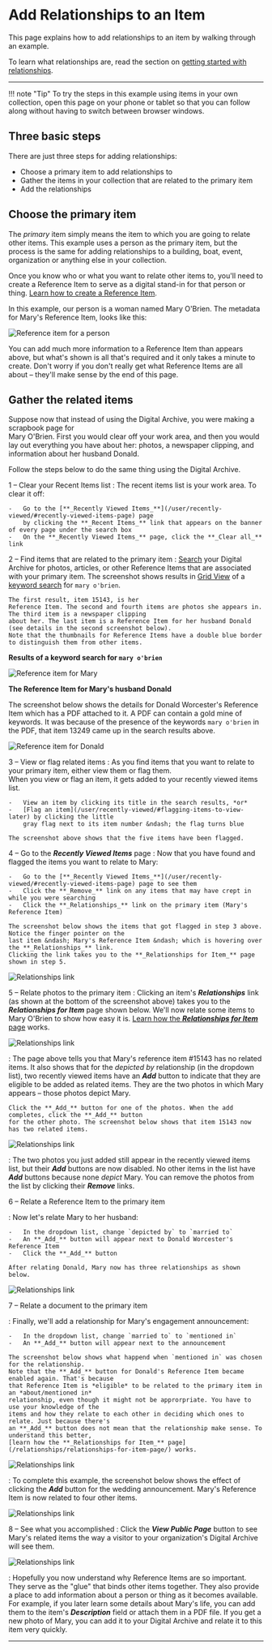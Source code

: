 # Add Relationships to an Item

This page explains how to add relationships to an item by walking through an example.

To learn what relationships are, read the section on
[getting started with relationships](/relationships/getting-started-relationships/).

---

!!! note "Tip"
    To try the steps in this example using items in your own collection, open this page on your phone
    or tablet so that you can follow along without having to switch between browser windows.

## Three basic steps

There are just three steps for adding relationships:

-   Choose a primary item to add relationships to
-   Gather the items in your collection that are related to the primary item
-   Add the relationships

## Choose the primary item

The *primary* item simply means the item to which you are going to relate other items. This example
uses a person as the primary item, but the process is the same for adding
relationships to a building, boat, event, organization or anything else in your collection.

Once you know who or what you want to relate other items to, you'll need to create a Reference Item
to serve as a digital stand-in for that person or thing.
[Learn how to create a Reference Item](/relationships/reference-items/#how-to-create-a-reference-item).

In this example, our person is a woman named Mary O'Brien. The metadata for Mary's Reference Item, looks like this:

![Reference item for a person](add-relationship-2.jpg)

You can add much more information to a Reference Item than appears above, but what's shown is all that's 
required and it only takes a minute to create. Don't worry if you don't really get what
Reference Items are all about &ndash; they'll make sense by the end of this page.

## Gather the related items

Suppose now that instead of using the Digital Archive, you were making a scrapbook page for  
Mary O'Brien. First you would clear off your work area, and then you would lay out everything
you have about her: photos, a newspaper clipping, and information about her husband Donald.

Follow the steps below to do the same thing using the Digital Archive.

1 &ndash; Clear your Recent Items list
:   The recent items list is your work area. To clear it off:

    -   Go to the [**_Recently Viewed Items_**](/user/recently-viewed/#recently-viewed-items-page) page
        by clicking the **_Recent Items_** link that appears on the banner of every page under the search box
    -   On the **_Recently Viewed Items_** page, click the **_Clear all_** link

2 &ndash; Find items that are related to the primary item
:   [Search](/user/how-to-search/) your Digital Archive for photos, articles, or other Reference Items that
    are associated with your primary item. The screenshot shows results in [Grid View](/user/viewing-search-results/#grid-view)
    of a [keyword search](/user/how-to-search/#search-using-keywords) for `mary o'brien`.
    
    The first result, item 15143, is her
    Reference Item. The second and fourth items are photos she appears in. The third item is a newspaper clipping
    about her. The last item is a Reference Item for her husband Donald (see details in the second screenshot below).
    Note that the thumbnails for Reference Items have a double blue border to distinguish them from other items.

**Results of a keyword search for `mary o'brien`**

![Reference item for Mary](add-relationship-3.jpg)

**The Reference Item for Mary's husband Donald**

The screenshot below shows the details for Donald Worcester's Reference Item which has a PDF attached to it.
A PDF can contain a gold mine of keywords. It was because of the presence of the keywords
`mary o'brien` in the PDF, that item 13249 came up in the search results above.

![Reference item for Donald](add-relationship-4.jpg)

3 &ndash; View or flag related items
:   As you find items that you want to relate to your primary item, either view them or flag them.   
    When you view or flag an item, it gets added to your recently viewed items list.
    
    -   View an item by clicking its title in the search results, *or*
    -   [Flag an item](/user/recently-viewed/#flagging-items-to-view-later) by clicking the little
        gray flag next to its item number &ndash; the flag turns blue

    The screenshot above shows that the five items have been flagged.

4 &ndash; Go to the **_Recently Viewed Items_** page
:   Now that you have found and flagged the items you want to relate to Mary:

    -   Go to the [**_Recently Viewed Items_**](/user/recently-viewed/#recently-viewed-items-page) page to see them
    -   Click the **_Remove_** link on any items that may have crept in while you were searching
    -   Click the **_Relationships_** link on the primary item (Mary's Reference Item)

    The screenshot below shows the items that got flagged in step 3 above. Notice the finger pointer on the
    last item &ndash; Mary's Reference Item &ndash; which is hovering over the **_Relationships_** link.
    Clicking the link takes you to the **_Relationships for Item_** page shown in step 5. 

![Relationships link](add-relationship-1.jpg)

5 &ndash; Relate photos to the primary item
:   Clicking an item's **_Relationships_** link (as shown at the bottom of the screenshot above)
    takes you to the **_Relationships for Item_** page shown below. We'll now relate some items to Mary O'Brien
    to show how easy it is. [Learn how the **_Relationships for Item_** page](/relationships/relationships-for-item-page/) works.

![Relationships link](add-relationship-5.jpg)

:   The page above tells you that Mary's reference item #15143 has no related items. It also
    shows that for the *depicted by* relationship (in the dropdown list), two recently viewed items have an
    **_Add_** button to indicate that they are eligible to be added as related items. They are the two photos
    in which Mary appears &ndash; those photos depict Mary.
    
    Click the **_Add_** button for one of the photos. When the add completes, click the **_Add_** button
    for the other photo. The screenshot below shows that item 15143 now has two related items.

![Relationships link](add-relationship-6.jpg)
    
:   The two photos you just added still appear in the recently viewed items list, but their **_Add_** buttons
    are now disabled. No other items in the list have **_Add_** buttons because none *depict* Mary. You can
    remove the photos from the list by clicking their **_Remove_** links.

6 &ndash; Relate a Reference Item to the primary item

:   Now let's relate Mary to her husband:

    -   In the dropdown list, change `depicted by` to `married to`
    -   An **_Add_** button will appear next to Donald Worcester's Reference Item
    -   Click the **_Add_** button

    After relating Donald, Mary now has three relationships as shown below.

![Relationships link](add-relationship-7.jpg)

7 &ndash; Relate a document to the primary item

:   Finally, we'll add a relationship for Mary's engagement announcement:

    -   In the dropdown list, change `married to` to `mentioned in`
    -   An **_Add_** button will appear next to the announcement

    The screenshot below shows what happend when `mentioned in` was chosen for the relationship.
    Note that the **_Add_** button for Donald's Reference Item became enabled again. That's because
    that Reference Item is *eligible* to be related to the primary item in an *about/mentioned in*
    relationship, even though it might not be approrpriate. You have to use your knowledge of the
    items and how they relate to each other in deciding which ones to relate. Just because there's
    an **_Add_** button does not mean that the relationship make sense. To understand this better,  
    [learn how the **_Relationships for Item_** page](/relationships/relationships-for-item-page/) works.

![Relationships link](add-relationship-8.jpg)

:   To complete this example, the screenshot below shows the effect of clicking the **_Add_** button
    for the wedding announcement. Mary's Reference Item is now related to four other items.

![Relationships link](add-relationship-9.jpg)

8 &ndash; See what you accomplished
:   Click the **_View Public Page_** button to see Mary's related items the way a visitor to
    your organization's Digital Archive will see them.

![Relationships link](add-relationship-10.jpg)

:   Hopefully you now understand why Reference Items are so important. They serve as the "glue" that binds
    other items together. They also provide a place to add information
    about a person or thing as it becomes available. For example, if you later learn some details about
    Mary's life, you can add them to the item's **_Description_** field or attach them in a PDF file. If
    you get a new photo of Mary, you can add it to your Digital Archive and relate it to this item very quickly.

---